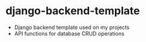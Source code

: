 # django-backend-template
+ Django backend template used on my projects
+ API functions for database CRUD operations